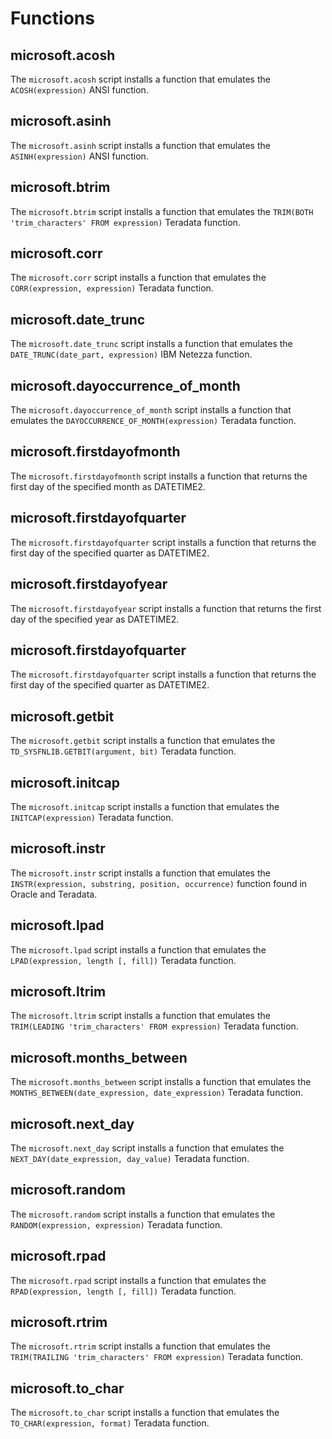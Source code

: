 # Functions

## microsoft.acosh
The `microsoft.acosh` script installs a function that emulates the `ACOSH(expression)` ANSI function.

## microsoft.asinh
The `microsoft.asinh` script installs a function that emulates the `ASINH(expression)` ANSI function.

## microsoft.btrim
The `microsoft.btrim` script installs a function that emulates the `TRIM(BOTH 'trim_characters' FROM expression)` Teradata function.

## microsoft.corr
The `microsoft.corr` script installs a function that emulates the `CORR(expression, expression)` Teradata function.

## microsoft.date_trunc
The `microsoft.date_trunc` script installs a function that emulates the `DATE_TRUNC(date_part, expression)` IBM Netezza function.

## microsoft.dayoccurrence_of_month
The `microsoft.dayoccurrence_of_month` script installs a function that emulates the `DAYOCCURRENCE_OF_MONTH(expression)` Teradata function.

## microsoft.firstdayofmonth
The `microsoft.firstdayofmonth` script installs a function that returns the first day of the specified month as DATETIME2.

## microsoft.firstdayofquarter
The `microsoft.firstdayofquarter` script installs a function that returns the first day of the specified quarter as DATETIME2.

## microsoft.firstdayofyear
The `microsoft.firstdayofyear` script installs a function that returns the first day of the specified year as DATETIME2.

## microsoft.firstdayofquarter
The `microsoft.firstdayofquarter` script installs a function that returns the first day of the specified quarter as DATETIME2.

## microsoft.getbit
The `microsoft.getbit` script installs a function that emulates the `TD_SYSFNLIB.GETBIT(argument, bit)` Teradata function.

## microsoft.initcap
The `microsoft.initcap` script installs a function that emulates the `INITCAP(expression)` Teradata function.

## microsoft.instr
The `microsoft.instr` script installs a function that emulates the `INSTR(expression, substring, position, occurrence)` function found in Oracle and Teradata.

## microsoft.lpad
The `microsoft.lpad` script installs a function that emulates the `LPAD(expression, length [, fill])` Teradata function.

## microsoft.ltrim
The `microsoft.ltrim` script installs a function that emulates the `TRIM(LEADING 'trim_characters' FROM expression)` Teradata function.

## microsoft.months_between
The `microsoft.months_between` script installs a function that emulates the `MONTHS_BETWEEN(date_expression, date_expression)` Teradata function.

## microsoft.next_day
The `microsoft.next_day` script installs a function that emulates the `NEXT_DAY(date_expression, day_value)` Teradata function.

## microsoft.random
The `microsoft.random` script installs a function that emulates the `RANDOM(expression, expression)` Teradata function.

## microsoft.rpad
The `microsoft.rpad` script installs a function that emulates the `RPAD(expression, length [, fill])` Teradata function.

## microsoft.rtrim
The `microsoft.rtrim` script installs a function that emulates the `TRIM(TRAILING 'trim_characters' FROM expression)` Teradata function.

## microsoft.to_char
The `microsoft.to_char` script installs a function that emulates the `TO_CHAR(expression, format)` Teradata function.
